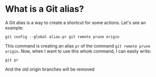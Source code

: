 # What is a Git alias?

A Git alias is a way to create a shortcut for some actions. Let's see an example:

```shell
git config --global alias.pr git remote prune origin
```

This command is creating an alias `pr` of the command `git remote prune origin`. Now, when I want to use this whole command, I can easily write:

```shell
git pr
```

And the old origin branches will be removed
